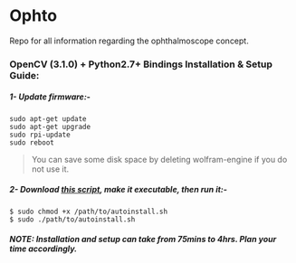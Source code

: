 # Ophto
Repo for all information regarding the ophthalmoscope concept.

### OpenCV (3.1.0) + Python2.7+ Bindings Installation & Setup Guide:

##### 1- Update firmware:-
```
sudo apt-get update
sudo apt-get upgrade
sudo rpi-update
sudo reboot
```
> You can save some disk space by deleting wolfram-engine if you do not use it.

##### 2- Download [this script](https://github.com/istrapid/ophto/blob/master/autoinstall.sh), make it executable, then run it:-
```
$ sudo chmod +x /path/to/autoinstall.sh
$ sudo ./path/to/autoinstall.sh
```

##### NOTE: Installation and setup can take from 75mins to 4hrs. Plan your time accordingly.
